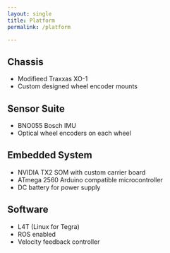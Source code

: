 ```yaml
---
layout: single
title: Platform
permalink: /platform

---
```



## Chassis
  * Modifieed Traxxas XO-1
  * Custom designed wheel encoder mounts

## Sensor Suite
  * BNO055 Bosch IMU
  * Optical wheel encoders on each wheel

## Embedded System
  * NVIDIA TX2 SOM with custom carrier board
  * ATmega 2560 Arduino compatible microcontroller
  * DC battery for power supply

## Software
  * L4T (Linux for Tegra)
  * ROS enabled
  * Velocity feedback controller
